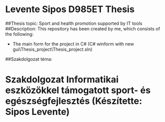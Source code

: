 # Levente Sipos D985ET Thesis
##Thesis topic:
Sport and health promotion supported by IT tools 
##Description:
This repository has been created by me, which consists of the following:
- The main form for the project in C# (C# winform with new gui\Thesis_project\Thesis_project.sln) 

##Szakdolgozat téma:
# Szakdolgozat Informatikai eszközökkel támogatott sport- és egészségfejlesztés (Készítette: Sipos Levente)
